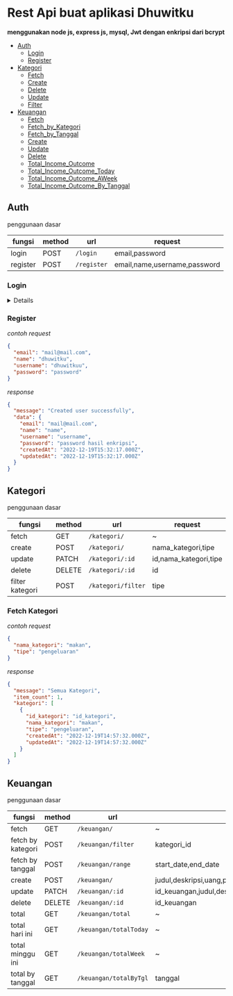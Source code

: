 # Rest Api buat aplikasi Dhuwitku

**menggunakan node js, express js, mysql, Jwt dengan enkripsi dari bcrypt**

- [Auth](https://github.com/cahyo40/Dhuwitku-API#auth)
  - [Login](https://github.com/cahyo40/Dhuwitku-API#login)
  - [Register](https://github.com/cahyo40/Dhuwitku-API#register)
- [Kategori](https://github.com/cahyo40/Dhuwitku-API#kategori)
  - [Fetch](https://github.com/cahyo40/Dhuwitku-API#fetch-kategori)
  - [Create](https://github.com/cahyo40/Dhuwitku-API#kategori)
  - [Delete](https://github.com/cahyo40/Dhuwitku-API#kategori)
  - [Update](https://github.com/cahyo40/Dhuwitku-API#kategori)
  - [Filter](https://github.com/cahyo40/Dhuwitku-API#kategori)
- [Keuangan](https://github.com/cahyo40/Dhuwitku-API#keuangan)
  - [Fetch](https://github.com/cahyo40/Dhuwitku-API#kategori)
  - [Fetch_by_Kategori](https://github.com/cahyo40/Dhuwitku-API#kategori)
  - [Fetch_by_Tanggal](https://github.com/cahyo40/Dhuwitku-API#kategori)
  - [Create](https://github.com/cahyo40/Dhuwitku-API#kategori)
  - [Update](https://github.com/cahyo40/Dhuwitku-API#kategori)
  - [Delete](https://github.com/cahyo40/Dhuwitku-API#kategori)
  - [Total_Income_Outcome](https://github.com/cahyo40/Dhuwitku-API#kategori)
  - [Total_Income_Outcome_Today](https://github.com/cahyo40/Dhuwitku-API#kategori)
  - [Total_Income_Outcome_AWeek](https://github.com/cahyo40/Dhuwitku-API#kategori)
  - [Total_Income_Outcome_By_Tanggal](https://github.com/cahyo40/Dhuwitku-API#kategori)

## Auth

penggunaan dasar

| fungsi   | method | url         | request                      |
| -------- | ------ | ----------- | ---------------------------- |
| login    | POST   | `/login`    | email,password               |
| register | POST   | `/register` | email,name,username,password |

### Login

<details>

_contoh request_

```json
{
  "email": "mail@mail.com",
  "password": "password"
}
```

_response_

```json
{
  "message": "Login Successfully",
  "token": "Token"
}
```

</details>

### Register

_contoh request_

```json
{
  "email": "mail@mail.com",
  "name": "dhuwitku",
  "username": "dhuwitkuu",
  "password": "password"
}
```

_response_

```json
{
  "message": "Created user successfully",
  "data": {
    "email": "mail@mail.com",
    "name": "name",
    "username": "username",
    "password": "password hasil enkripsi",
    "createdAt": "2022-12-19T15:32:17.000Z",
    "updatedAt": "2022-12-19T15:32:17.000Z"
  }
}
```

## Kategori

penggunaan dasar

| fungsi          | method | url                | request               |
| --------------- | ------ | ------------------ | --------------------- |
| fetch           | GET    | `/kategori/`       | ~                     |
| create          | POST   | `/kategori/`       | nama_kategori,tipe    |
| update          | PATCH  | `/kategori/:id`    | id,nama_kategori,tipe |
| delete          | DELETE | `/kategori/:id`    | id                    |
| filter kategori | POST   | `/kategori/filter` | tipe                  |

### Fetch Kategori

_contoh request_

```json
{
  "nama_kategori": "makan",
  "tipe": "pengeluaran"
}
```

_response_

```json
{
  "message": "Semua Kategori",
  "item_count": 1,
  "kategori": [
    {
      "id_kategori": "id_kategori",
      "nama_kategori": "makan",
      "tipe": "pengeluaran",
      "createdAt": "2022-12-19T14:57:32.000Z",
      "updatedAt": "2022-12-19T14:57:32.000Z"
    }
  ]
}
```

## Keuangan

penggunaan dasar

| fungsi            | method | url                    | request                                                             |
| ----------------- | ------ | ---------------------- | ------------------------------------------------------------------- |
| fetch             | GET    | `/keuangan/`           | ~                                                                   |
| fetch by kategori | POST   | `/keuangan/filter`     | kategori_id                                                         |
| fetch by tanggal  | POST   | `/keuangan/range`      | start_date,end_date                                                 |
| create            | POST   | `/keuangan/`           | judul,deskripsi,uang,pengeluaran,kategori_id,email_user             |
| update            | PATCH  | `/keuangan/:id`        | id_keuangan,judul,deskripsi,uang,pengeluaran,kategori_id,email_user |
| delete            | DELETE | `/keuangan/:id`        | id_keuangan                                                         |
| total             | GET    | `/keuangan/total`      | ~                                                                   |
| total hari ini    | GET    | `/keuangan/totalToday` | ~                                                                   |
| total minggu ini  | GET    | `/keuangan/totalWeek`  | ~                                                                   |
| total by tanggal  | GET    | `/keuangan/totalByTgl` | tanggal                                                             |
